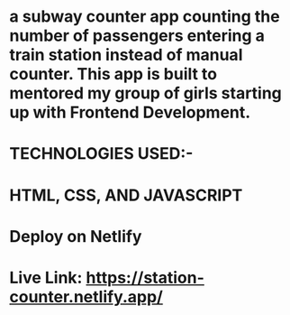 # a subway counter app counting the number of passengers entering a train station instead of manual counter. This app is built to mentored my group of girls starting up with Frontend Development.

# TECHNOLOGIES USED:-
# HTML, CSS, AND JAVASCRIPT

# Deploy on Netlify
# Live Link: https://station-counter.netlify.app/